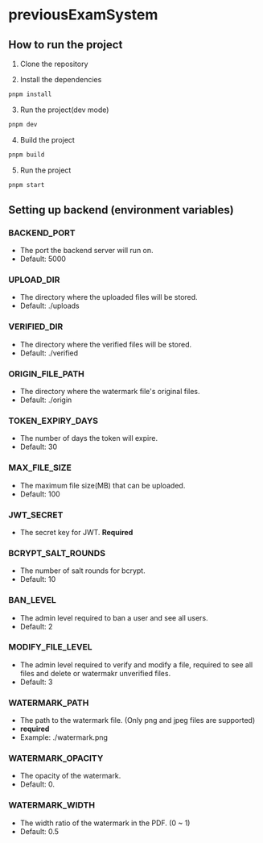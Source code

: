 # previousExamSystem
## How to run the project
1. Clone the repository

2. Install the dependencies
```bash
pnpm install
```

3. Run the project(dev mode)
```bash
pnpm dev
```

4. Build the project
```bash
pnpm build
```

5. Run the project
```bash
pnpm start
```

## Setting up backend (environment variables)
### BACKEND_PORT
- The port the backend server will run on.
- Default: 5000

### UPLOAD_DIR
- The directory where the uploaded files will be stored.
- Default: ./uploads

### VERIFIED_DIR
- The directory where the verified files will be stored.
- Default: ./verified

### ORIGIN_FILE_PATH
- The directory where the watermark file's original files.
- Default: ./origin

### TOKEN_EXPIRY_DAYS
- The number of days the token will expire.
- Default: 30

### MAX_FILE_SIZE
- The maximum file size(MB) that can be uploaded.
- Default: 100

### JWT_SECRET
- The secret key for JWT.
**Required**

### BCRYPT_SALT_ROUNDS
- The number of salt rounds for bcrypt.
- Default: 10

### BAN_LEVEL
- The admin level required to ban a user and see all users.
- Default: 2

### MODIFY_FILE_LEVEL
- The admin level required to verify and modify a file, required to see all files and delete or watermakr unverified files.
- Default: 3

### WATERMARK_PATH
- The path to the watermark file. (Only png and jpeg files are supported)
- **required**
- Example: ./watermark.png

### WATERMARK_OPACITY
- The opacity of the watermark.
- Default: 0.

### WATERMARK_WIDTH
- The width ratio of the watermark in the PDF. (0 ~ 1)
- Default: 0.5